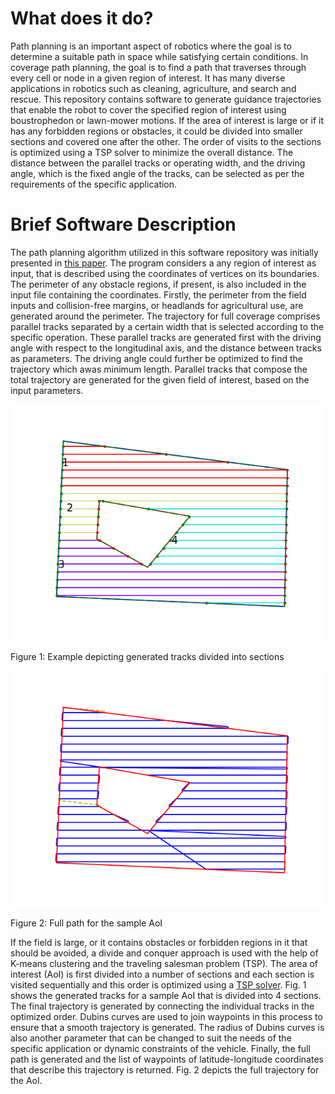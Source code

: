 # What does it do?

Path planning is an important aspect of robotics where the goal is to determine a suitable path in space while satisfying certain conditions. In coverage path planning, the goal is to find a path that traverses through every cell or node in a given region of interest. It has many diverse applications in robotics such as cleaning, agriculture, and search and rescue. This repository contains software to generate guidance trajectories that enable the robot to cover the specified region of interest using boustrophedon or lawn-mower motions. If the area of interest is large or if it has any forbidden regions or obstacles, it could be divided into smaller sections and covered one after the other. The order of visits to the sections is optimized using a TSP solver to minimize the overall distance. The distance between the parallel tracks or operating width, and the driving angle, which is the fixed angle of the tracks, can be selected as per the requirements of the specific application.  

# Brief Software Description

<!-- <img src="images/example_0deg.png" alt="Example depicting generated tracks divided into sections" width="80" height="120"> -->

The path planning algorithm utilized in this software repository was initially presented in [this paper](https://journals.sagepub.com/doi/full/10.5772/56248). The program considers a any region of interest as input, that is described using the coordinates of vertices on its boundaries. The perimeter of any obstacle regions, if present, is also included in the input file containing the coordinates. Firstly, the perimeter from the field inputs and collision-free margins, or headlands for agricultural use, are generated around the perimeter. The trajectory for full coverage comprises parallel tracks separated by a certain width that is selected according to the specific operation. These parallel tracks are generated first with the driving angle with respect to the longitudinal axis, and the distance between tracks as parameters. The driving angle could further be optimized to find the trajectory which awas minimum length. Parallel tracks that compose the total trajectory are generated for the given field of interest, based on the input parameters. 
<!-- <figure markdown="span">
![Figure 1: Example depicting generated tracks divided into sections \label{fig:example1}](images/example_0deg.png){:height="120" width="80"}
  <figcaption>Figure 1: Example depicting generated tracks divided into sections</figcaption>
</figure> -->

![Figure 1: Example depicting generated tracks divided into sections \label{fig:example1}](images/example_0deg.png)

Figure 1: Example depicting generated tracks divided into sections

![Figure 2: Full path for the sample area\label{fig:example2}](images/example_0deg_path.png)

Figure 2: Full path for the sample AoI

If the field is large, or it contains obstacles or forbidden regions in it that should be avoided, a divide and conquer approach is used with the help of K-means clustering and the traveling salesman problem (TSP). The area of interest (AoI) is first divided into a number of sections and each section is visited sequentially and this order is optimized using a [TSP solver](https://pypi.org/project/python_tsp/). Fig. 1 shows the generated tracks for a sample AoI that is divided into 4 sections. The final trajectory is generated by connecting the individual tracks in the optimized order. Dubins curves are used to join waypoints in this process to ensure that a smooth trajectory is generated. The radius of Dubins curves is also another parameter that can be changed to suit the needs of the specific application or dynamic constraints of the vehicle. Finally, the full path is generated and the list of waypoints of latitude-longitude coordinates that describe this trajectory is returned. Fig. 2 depicts the full trajectory for the AoI.


